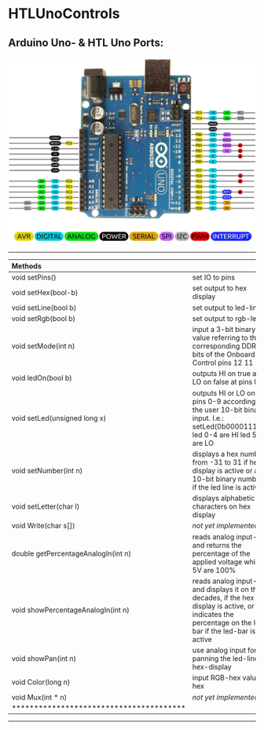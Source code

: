 # HTLUnoControls
## Arduino Uno- & HTL Uno Ports:

[![Pins and Ports of the Arduino Uno](https://github.com/s-grundner/HTLUnoControls/blob/main/md/ports.jpg)](https://arduino.stackexchange.com/questions/14407/use-all-pins-as-digital-i-o)

---

| Methods||
|:---------------------------------------|:---|
| void setPins()                         |set IO to pins|
| void setHex(bool-b)                    |set output to hex display|
| void setLine(bool b)                   |set output to led-line|
| void setRgb(bool b)                    |set output to rgb-led|
| void setMode(int n)                    |input a 3-bit binary value referring to the corresponding DDR bits of the Onboard Control pins 12 11 10|
| void ledOn(bool b)                     |outputs HI on true and LO on false at pins 0-9|
| void setLed(unsigned long x)           |outputs HI or LO on pins 0-9 according to the user 10-bit binary input. I.e.: setLed(0b000011111) led 0-4 are HI led 5-9 are LO|
| void setNumber(int n)                  |displays a hex number from -31 to 31 if hex display is active or a 10-bit binary number if the led line is active|
| void setLetter(char l)                 |displays alphabetic characters on hex display|
| void Write(char s[])                   |_not yet implemented_|
| double getPercentageAnalogIn(int n)    |reads analog input-pin and returns the percentage of the applied voltage while 5V are 100%|
| void showPercentageAnalogIn(int n)     |reads analog input-pin and displays it on the in decades, if the hex display is active, or indicates the percentage on the led-bar if the   led-bar is active|
| void showPan(int n)                    |use analog input for panning the led-line or hex-display|
| void Color(long n)                     |input RGB-hex value in hex|
| void Mux(int * n)                      |_not yet implemented_|
|***************************************| | 
---

